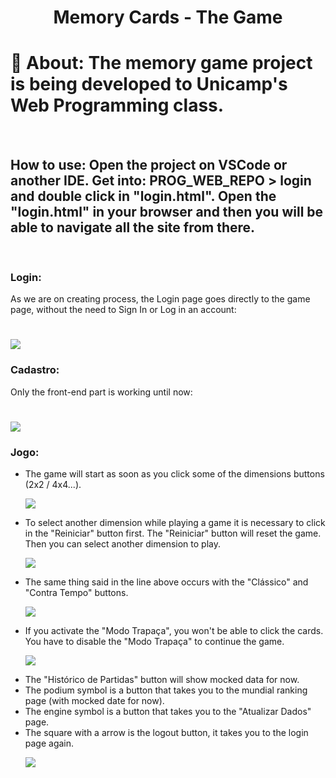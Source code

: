 <h1 align="center">Memory Cards - The Game</h1>

# 📝 About: The memory game project is being developed to Unicamp's Web Programming class. 
<br>

## How to use: Open the project on VSCode or another IDE. Get into: PROG_WEB_REPO > login and double click in "login.html". Open the "login.html" in your browser and then you will be able to navigate all the site from there.
<br>
<h3>Login:</h3>
<p>As we are on creating process, the Login page goes directly to the game page, without the need to Sign In or Log in an account:</p>
<h1> <img src="https://ik.imagekit.io/4ogic2ema/login.gif?ik-sdk-version=javascript-1.4.3&updatedAt=1667927411104">
</h1>

<h3>Cadastro:</h3>
<p>Only the front-end part is working until now:</p>
<h1> <img src="https://ik.imagekit.io/4ogic2ema/cadastro.gif?ik-sdk-version=javascript-1.4.3&updatedAt=1667927798807">
</h1>

<h3>Jogo:</h3>
<ul>
    <li>The game will start as soon as you click some of the dimensions buttons (2x2 / 4x4...).</li>
    <p><img src="https://ik.imagekit.io/4ogic2ema/start_game.gif?ik-sdk-version=javascript-1.4.3&updatedAt=1667931550976"></p>
    <li>To select another dimension while playing a game it is necessary to click in the "Reiniciar" button first. The "Reiniciar" button will reset the game. Then you can select another dimension to play.</li>
    <p><img src="https://ik.imagekit.io/4ogic2ema/dimensions.gif?ik-sdk-version=javascript-1.4.3&updatedAt=1667931551411"></p>
    <li>The same thing said in the line above occurs with the "Clássico" and "Contra Tempo" buttons.</li>
    <p><img src="https://ik.imagekit.io/4ogic2ema/contra_tempo.gif?ik-sdk-version=javascript-1.4.3&updatedAt=1667931551267"></p>
    <li>If you activate the "Modo Trapaça", you won't be able to click the cards. You have to disable the "Modo Trapaça" to continue the game.</li>
    <p><img src="https://ik.imagekit.io/4ogic2ema/modo_trapaca.gif?ik-sdk-version=javascript-1.4.3&updatedAt=1667931551438"></p>
    <li>The "Histórico de Partidas" button will show mocked data for now.</li>
    <li>The podium symbol is a button that takes you to the mundial ranking page (with mocked date for now).</li>
    <li>The engine symbol is a button that takes you to the "Atualizar Dados" page.</li>
    <li>The square with a arrow is the logout button, it takes you to the login page again.</li>
    <p><img src="https://ik.imagekit.io/4ogic2ema/rest.gif?ik-sdk-version=javascript-1.4.3&updatedAt=1667931551330"></p>
</ul>
